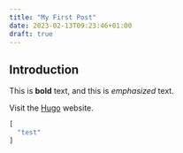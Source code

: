 ```yaml
---
title: "My First Post"
date: 2023-02-13T09:23:46+01:00
draft: true
---
```


## Introduction

This is **bold** text, and this is *emphasized* text.

Visit the [Hugo](https://gohugo.io) website.

```javascript
[
  "test"
]
```
